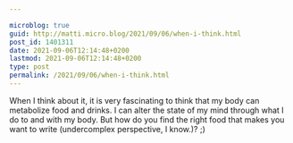 ```yaml
---

microblog: true
guid: http://matti.micro.blog/2021/09/06/when-i-think.html
post_id: 1401311
date: 2021-09-06T12:14:48+0200
lastmod: 2021-09-06T12:14:48+0200
type: post
permalink: /2021/09/06/when-i-think.html
---
```

When I think about it, it is very fascinating to think that my body can metabolize food and drinks. I can alter the state of my mind through what I do to and with my body. But how do you find the right food that makes you want to write (undercomplex perspective, I know.)? ;)
